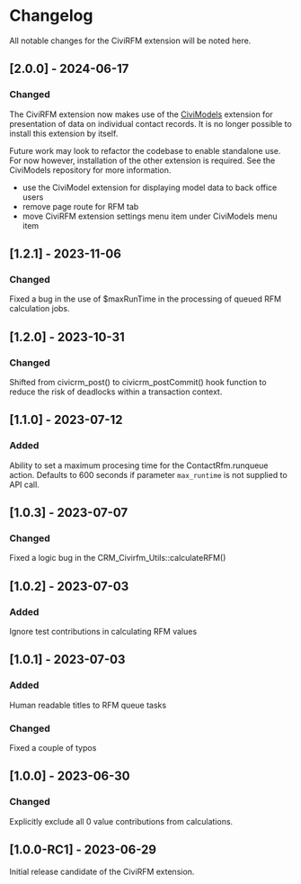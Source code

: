 # Changelog
All notable changes for the CiviRFM extension will be noted here.

## [2.0.0] - 2024-06-17

### Changed
The CiviRFM extension now makes use of the [CiviModels](https://github.com/australiangreens/civimodels) extension
for presentation of data on individual contact records. It is no longer possible to install this extension by itself.

Future work may look to refactor the codebase to enable standalone use. For now however, installation of
the other extension is required. See the CiviModels repository for more information.

- use the CiviModel extension for displaying model data to back office users
- remove page route for RFM tab
- move CiviRFM extension settings menu item under CiviModels menu item

## [1.2.1] - 2023-11-06

### Changed
Fixed a bug in the use of $maxRunTime in the processing of queued
RFM calculation jobs.

## [1.2.0] - 2023-10-31

### Changed
Shifted from civicrm_post() to civicrm_postCommit() hook function to
reduce the risk of deadlocks within a transaction context.

## [1.1.0] - 2023-07-12

### Added
Ability to set a maximum procesing time for the ContactRfm.runqueue action.
Defaults to 600 seconds if parameter `max_runtime` is not supplied to API call.

## [1.0.3] - 2023-07-07

### Changed
Fixed a logic bug in the CRM_Civirfm_Utils::calculateRFM()

## [1.0.2] - 2023-07-03

### Added
Ignore test contributions in calculating RFM values

## [1.0.1] - 2023-07-03

### Added
Human readable titles to RFM queue tasks

### Changed
Fixed a couple of typos

## [1.0.0] - 2023-06-30

### Changed
Explicitly exclude all 0 value contributions from calculations.

## [1.0.0-RC1] - 2023-06-29

Initial release candidate of the CiviRFM extension.
